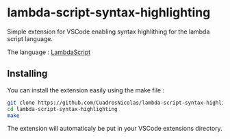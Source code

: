 # lambda-script-syntax-highlighting

Simple extension for VSCode enabling syntax highlithing for the lambda script language.

The language :  [LambdaScript](https://github.com/CuadrosNicolas/LambdaScript)

## Installing

You can install the extension easily using the make file :

```bash
git clone https://github.com/CuadrosNicolas/lambda-script-syntax-highlighting
cd lambda-script-syntax-highlighting
make
```

The extension will automaticaly be put in your VSCode extensions directory.